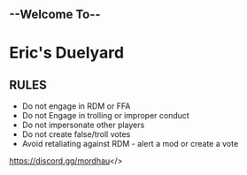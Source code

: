 ## --**Welcome To**--
# **Eric's Duelyard**

## **RULES**
* Do not engage in RDM or FFA
* Do not Engage in trolling or improper conduct
* Do not impersonate other players
* Do not create false/troll votes
* Avoid retaliating against RDM - alert a mod or create a vote

<a id="Mordhau Discord">https://discord.gg/mordhau</>
